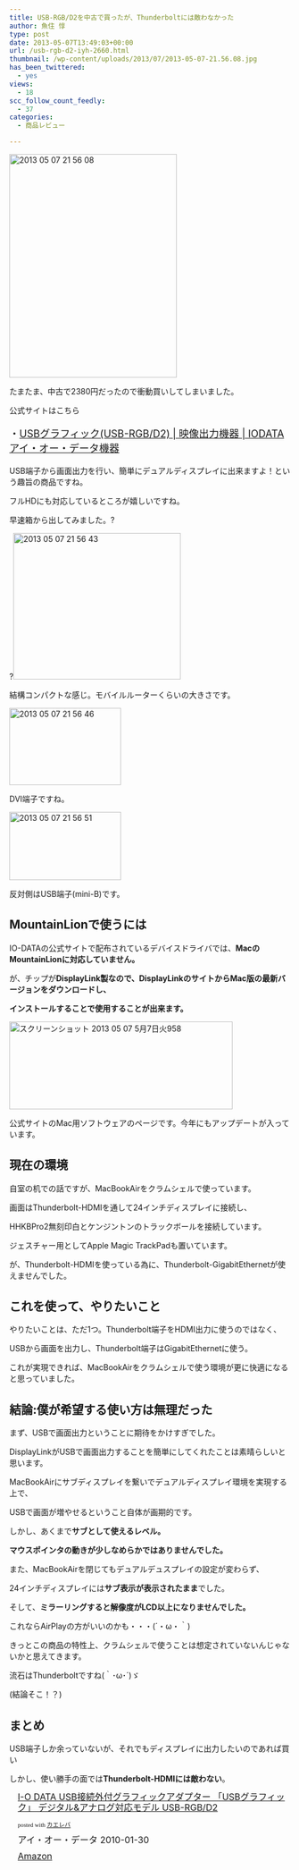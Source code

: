 ```yaml
---
title: USB-RGB/D2を中古で買ったが、Thunderboltには敵わなかった
author: 魚住 惇
type: post
date: 2013-05-07T13:49:03+00:00
url: /usb-rgb-d2-iyh-2660.html
thumbnail: /wp-content/uploads/2013/07/2013-05-07-21.56.08.jpg
has_been_twittered:
  - yes
views:
  - 18
scc_follow_count_feedly:
  - 37
categories:
  - 商品レビュー

---
```

<img decoding="async" loading="lazy" title="2013-05-07 21.56.08.jpg" src="/wp-content/uploads/2013/05/2013-05-07-21.56.08.jpg" alt="2013 05 07 21 56 08" width="300" height="400" border="0" />

<!--more-->

たまたま、中古で2380円だったので衝動買いしてしまいました。</p> 

公式サイトはこちら

<p style="font-size: 18px;">
  ・<a href="http://www.iodata.jp/product/av/ga/usb-rgbd2/" target="_blank">USBグラフィック(USB-RGB/D2) | 映像出力機器 | IODATA アイ・オー・データ機器</a>
</p></p> 

USB端子から画面出力を行い、簡単にデュアルディスプレイに出来ますよ！という趣旨の商品ですね。

フルHDにも対応しているところが嬉しいですね。</p> 

早速箱から出してみました。?

?<img decoding="async" loading="lazy" title="2013-05-07_21.56.43.jpg" src="/wp-content/uploads/2013/05/2013-05-07_21.56.43.jpg" alt="2013 05 07 21 56 43" width="300" height="262" border="0" />

結構コンパクトな感じ。モバイルルーターくらいの大きさです。</p> 

<img decoding="async" loading="lazy" title="2013-05-07_21.56.46.jpg" src="/wp-content/uploads/2013/05/2013-05-07_21.56.46.jpg" alt="2013 05 07 21 56 46" width="200" height="138" border="0" /> 

DVI端子ですね。</p> 

<img decoding="async" loading="lazy" title="2013-05-07_21.56.51.jpg" src="/wp-content/uploads/2013/05/2013-05-07_21.56.51.jpg" alt="2013 05 07 21 56 51" width="200" height="122" border="0" /> 

反対側はUSB端子(mini-B)です。</p> 

## MountainLionで使うには

IO-DATAの公式サイトで配布されているデバイスドライバでは、**MacのMountainLionに対応していません。**

が、チップが**DisplayLink製なので、DisplayLinkのサイトからMac版の最新バージョンをダウンロードし、**

**インストールすることで使用することが出来ます。**</p> 

<img decoding="async" loading="lazy" title="スクリーンショット 2013-05-07 5月7日火958.png" src="/wp-content/uploads/2013/05/e0a12d17d1e71267f3e4653d12822ac5.png" alt="スクリーンショット 2013 05 07 5月7日火958" width="400" height="157" border="0" /> 

公式サイトのMac用ソフトウェアのページです。今年にもアップデートが入っています。</p> 

## 現在の環境

自室の机での話ですが、MacBookAirをクラムシェルで使っています。

画面はThunderbolt-HDMIを通して24インチディスプレイに接続し、

HHKBPro2無刻印白とケンジントンのトラックボールを接続しています。

ジェスチャー用としてApple Magic TrackPadも置いています。

が、Thunderbolt-HDMIを使っている為に、Thunderbolt-GigabitEthernetが使えませんでした。</p> 

## これを使って、やりたいこと

やりたいことは、ただ1つ。Thunderbolt端子をHDMI出力に使うのではなく、

USBから画面を出力し、Thunderbolt端子はGigabitEthernetに使う。

これが実現できれば、MacBookAirをクラムシェルで使う環境が更に快適になると思っていました。</p> 

## 結論:僕が希望する使い方は無理だった

まず、USBで画面出力ということに期待をかけすぎでした。

DisplayLinkがUSBで画面出力することを簡単にしてくれたことは素晴らしいと思います。

MacBookAirにサブディスプレイを繋いでデュアルディスプレイ環境を実現する上で、

USBで画面が増やせるということ自体が画期的です。

しかし、あくまで**サブとして使えるレベル。**

**マウスポインタの動きが少しなめらかではありませんでした。**

また、MacBookAirを閉じてもデュアルデュスプレイの設定が変わらず、

24インチディスプレイには**サブ表示が表示されたまま**でした。

そして、**ミラーリングすると解像度がLCD以上になりませんでした。**

これならAirPlayの方がいいのかも・・・(´・ω・｀)

きっとこの商品の特性上、クラムシェルで使うことは想定されていないんじゃないかと思えてきます。</p> 

流石はThunderboltですね(｀･ω･´)ゞ

(結論そこ！？)</p> 

## まとめ

USB端子しか余っていないが、それでもディスプレイに出力したいのであれば買い

しかし、使い勝手の面では**Thunderbolt-HDMIには敵わない**。</p> 

<div class="kaerebalink-box" style="text-align: left; padding-bottom: 20px; font-size: medium; /zoom: 1; overflow: hidden;">
  <div class="kaerebalink-image" style="float: left; margin: 0 15px 10px 0;">
    <a href="http://www.amazon.co.jp/exec/obidos/ASIN/B00337XOY6/jn050191-22/ref=nosim/" rel="nofollow" target="_blank"><img decoding="async" style="border: none;" src="http://ecx.images-amazon.com/images/I/41ql070No7L._SL160_.jpg" alt="" /></a>
  </div>
  <div class="kaerebalink-info" style="line-height: 120%; /zoom: 1; overflow: hidden;">
    <div class="kaerebalink-name" style="margin-bottom: 10px; line-height: 120%;">
      <a href="http://www.amazon.co.jp/exec/obidos/ASIN/B00337XOY6/jn050191-22/ref=nosim/" rel="nofollow" target="_blank">I-O DATA USB接続外付グラフィックアダプター 「USBグラフィック」 デジタル&アナログ対応モデル USB-RGB/D2</a></p>
      <div class="kaerebalink-powered-date" style="font-size: 8pt; margin-top: 5px; font-family: verdana; line-height: 120%;">
        posted with <a href="http://kaereba.com" target="_blank">カエレバ</a>
      </div>
    </div>
    <div class="kaerebalink-detail" style="margin-bottom: 5px;">
      アイ・オー・データ 2010-01-30
    </div>
    <div class="kaerebalink-link1" style="margin-top: 10px;">
      <div class="shoplinkamazon" style="display: inline; margin-right: 5px;">
        <a title="アマゾン" href="http://www.amazon.co.jp/gp/search?keywords=I-O%20DATA%20USB%90%DA%91%B1%8AO%95t&__mk_ja_JP=%83J%83%5E%83J%83i&tag=jn050191-22" rel="nofollow" target="_blank">Amazon</a>
      </div>
    </div>
  </div>
  <div class="booklink-footer" style="clear: left;">
  </div>
</div></p>